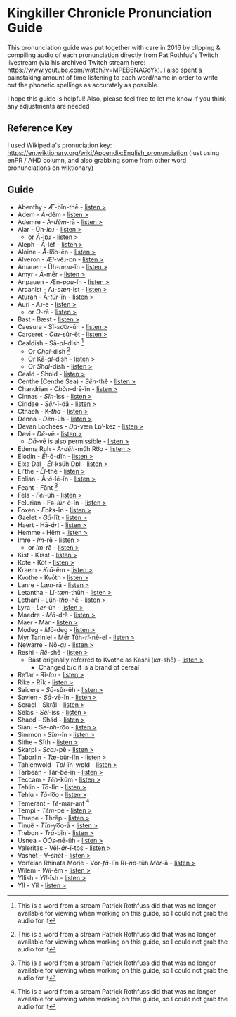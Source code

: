 # Kingkiller Chronicle Pronunciation Guide
This pronunciation guide was put together with care in 2016 by clipping & compiling audio of each pronunciation directly from Pat Rothfus's Twitch livestream (via his archived Twitch stream here: https://www.youtube.com/watch?v=MPEB6NAGoYk). I also spent a painstaking amount of time listening to each word/name in order to write out the phonetic spellings as accurately as possible.

I hope this guide is helpful! Also, please feel free to let me know if you think any adjustments are needed


## Reference Key
I used Wikipedia's pronuciation key: https://en.wiktionary.org/wiki/Appendix:English_pronunciation
(just using enPR / AHD column, and also grabbing some from other word pronunciations on wiktionary)

## Guide

* Abenthy - _Æ_-bĭn-thē - [listen >](http://juliakester.com/KingkillerPronunciations/Abenthy.mp3)
* Adem - _Ā_-dĕm - [listen >](http://juliakester.com/KingkillerPronunciations/Adem.mp3)
* Ademre - Ā-_dĕm_-rā - [listen >](http://juliakester.com/KingkillerPronunciations/Ademre.mp3)
* Alar - Ŭh-_lɒɹ_ - [listen >](http://juliakester.com/KingkillerPronunciations/Alar.mp3)
    * or _Ā_-lɒɹ - [listen >](http://juliakester.com/KingkillerPronunciations/Aylar.mp3)
* Aleph - _Ā_-lĕf - [listen >](http://juliakester.com/KingkillerPronunciations/Aleph.mp3)
* Aloine - _Ā_-lo͞o-ēn - [listen >](http://juliakester.com/KingkillerPronunciations/Aloine.mp3)
* Alveron - _Æl_-vĕɹ-ɒn - [listen >](http://juliakester.com/KingkillerPronunciations/Alveron.mp3)
* Amauen - Ŭh-_mou_-ĭn - [listen >](http://juliakester.com/KingkillerPronunciations/Amauen.mp3)
* Amyr - _Ā_-mēr - [listen >](http://juliakester.com/KingkillerPronunciations/Amyr.mp3)
* Anpauen - Æn-_pou_-ĭn  - [listen >](http://juliakester.com/KingkillerPronunciations/Anpauen.mp3)
* Arcanist - Aɹ-_cæn_-ist - [listen >](http://juliakester.com/KingkillerPronunciations/Arcanist.mp3)
* Aturan - Ā-_tûr_-ĭn - [listen >](http://juliakester.com/KingkillerPronunciations/Aturan.mp3)
* Auri - _Aɹ_-ē - [listen >](http://juliakester.com/KingkillerPronunciations/Auri.mp3)
    * or _Ɔ_-rē - [listen >](http://juliakester.com/KingkillerPronunciations/Awri.mp3)
* Bast - Bæst - [listen >](http://juliakester.com/KingkillerPronunciations/Bast.mp3)
* Caesura - Sĭ-_so͝or_-ŭh - [listen >](http://juliakester.com/KingkillerPronunciations/Soosooruh.mp3)
* Carceret - _Caɹ_-sûr-ĕt - [listen >](http://juliakester.com/KingkillerPronunciations/Carceret.mp3)
* Cealdish - Sā-_al_-dish [^1]
    * Or _Chal_-dish [^1]
    * Or Kā-_al_-dish - [listen >](http://juliakester.com/KingkillerPronunciations/kayaldish.mp3)
    * Or _Shal_-dish - [listen >](http://juliakester.com/KingkillerPronunciations/Shaldish.mp3)
* Ceald - Shɒld - [listen >](http://juliakester.com/KingkillerPronunciations/Ceald.mp3)
* Centhe (Centhe Sea) - _Sĕn_-thĕ - [listen >](http://juliakester.com/KingkillerPronunciations/Centhe.mp3)
* Chandrian - _Chăn_-drē-ĭn - [listen >](http://juliakester.com/KingkillerPronunciations/Chandrian.mp3)
* Cinnas - _Sĭn_-ĭss - [listen >](http://juliakester.com/KingkillerPronunciations/Cinnas.mp3)
* Ciridae - _Sēr_-ĭ-dā - [listen >](http://juliakester.com/KingkillerPronunciations/Ciridae.mp3)
* Cthaeh	 - K-_thā_ - [listen >](http://juliakester.com/KingkillerPronunciations/Cthaeh.mp3)
* Denna - _Dĕn_-ŭh - [listen >](http://juliakester.com/KingkillerPronunciations/Denna.mp3)
* Devan Lochees - _Dā_-væn Lɒ’-kēz - [listen >](http://juliakester.com/KingkillerPronunciations/DevanLochees.mp3)
* Devi - _Dĕ_-vē - [listen >](http://juliakester.com/KingkillerPronunciations/Devi.mp3)
    * _Dā_-vē is also permissible - [listen >](http://juliakester.com/KingkillerPronunciations/Davi.mp3)
* Edema Ruh - Ā-_dĕh_-mŭh Ro͞o - [listen >](http://juliakester.com/KingkillerPronunciations/Edema%20Ru.mp3)
* Elodin - _Ĕl_-ō-dĭn - [listen >](http://juliakester.com/KingkillerPronunciations/Elodin.mp3)
* Elxa Dal - _Ĕl_-ksŭh Dɒl - [listen >](http://juliakester.com/KingkillerPronunciations/ElxaDal.mp3)
* El’the - _Ĕl_-thĕ - [listen >](http://juliakester.com/KingkillerPronunciations/Elthe.mp3)
* Eolian - Ā-_ō_-lē-ĭn - [listen >](http://juliakester.com/KingkillerPronunciations/Eolian.mp3)
* Feant - Fānt [^1]
* Fela - _Fĕl_-ŭh - [listen >](http://juliakester.com/KingkillerPronunciations/Fela.mp3)
* Felurian - Fə-_lūr_-ē-ĭn - [listen >](http://juliakester.com/KingkillerPronunciations/Felurian.mp3)
* Foxen - _Fɒks_-ĭn - [listen >](http://juliakester.com/KingkillerPronunciations/Foxen.mp3)
* Gaelet - _Gā_-lĭt - [listen >](http://juliakester.com/KingkillerPronunciations/Gaelet.mp3)
* Haert - Hā-_ârt_ - [listen >](http://juliakester.com/KingkillerPronunciations/Haert.mp3)
* Hemme - Hĕm - [listen >](http://juliakester.com/KingkillerPronunciations/Hemme.mp3)
* Imre - _Im_-rē - [listen >](http://juliakester.com/KingkillerPronunciations/Imre.mp3)
    * or _Im_-rā - [listen >](http://juliakester.com/KingkillerPronunciations/Imray.mp3)
* Kist - Kĭsst - [listen >](http://juliakester.com/KingkillerPronunciations/Kist.mp3)
* Kote - Kōt - [listen >](http://juliakester.com/KingkillerPronunciations/Kote.mp3)
* Kraem - _Krā_-ĕm - [listen >](http://juliakester.com/KingkillerPronunciations/Kraem.mp3)
* Kvothe - Kvōth - [listen >](http://juliakester.com/KingkillerPronunciations/Kvothe.mp3)
* Lanre - _Læn_-rā - [listen >](http://juliakester.com/KingkillerPronunciations/Lanre.mp3)
* Letantha - Lĭ-_tæn_-thŭh - [listen >](http://juliakester.com/KingkillerPronunciations/Letantha.mp3)
* Lethani - Lŭh-_thɒ_-nē - [listen >](http://juliakester.com/KingkillerPronunciations/Lethani.mp3)
* Lyra - _Lēr_-ŭh - [listen >](http://juliakester.com/KingkillerPronunciations/Lyra.mp3)
* Maedre - _Mā_-drĕ - [listen >](http://juliakester.com/KingkillerPronunciations/Maedre.mp3)
* Maer - Mār - [listen >](http://juliakester.com/KingkillerPronunciations/Maer.mp3)
* Modeg - _Mō_-deg - [listen >](http://juliakester.com/KingkillerPronunciations/Modeg.mp3)
* Myr Tariniel - Mēr Tŭh-_rĭ_-nē-el - [listen >](http://juliakester.com/KingkillerPronunciations/MyrTariniel.mp3)
* Newarre - Nō-_ɑɹ_ - [listen >](http://juliakester.com/KingkillerPronunciations/Newarre.mp3)
* Reshi - _Rĕ_-shē - [listen >](http://juliakester.com/KingkillerPronunciations/Reshi.mp3)
    * Bast originally referred to Kvothe as Kashi (_ka_-shē) - [listen >](http://juliakester.com/KingkillerPronunciations/Kashi.mp3)
        * Changed b/c it is a brand of cereal
* Re’lar - Rĭ-_lɒɹ_ - [listen >](http://juliakester.com/KingkillerPronunciations/Relar.mp3)
* Rike - Rīk - [listen >](http://juliakester.com/KingkillerPronunciations/Rike.mp3)
* Saicere - _Sā_-sûr-ĕh - [listen >](http://juliakester.com/KingkillerPronunciations/Saicere.mp3)
* Savien - _Sā_-vē-ĭn - [listen >](http://juliakester.com/KingkillerPronunciations/Savien.mp3)
* Scrael - Skrāl - [listen >](http://juliakester.com/KingkillerPronunciations/Scrael.mp3)
* Selas - _Sĕl_-ĭss - [listen >](http://juliakester.com/KingkillerPronunciations/Selas.mp3)
* Shaed - Shād - [listen >](http://juliakester.com/KingkillerPronunciations/Shaed.mp3)
* Siaru - Sē-_ɒh_-ro͞o - [listen >](http://juliakester.com/KingkillerPronunciations/Siaru.mp3)
* Simmon - _Sĭm_-ĭn - [listen >](http://juliakester.com/KingkillerPronunciations/Simmon.mp3)
* Sithe - Sĭth - [listen >](http://juliakester.com/KingkillerPronunciations/Sithe.mp3)
* Skarpi - _Scaɹ_-pē - [listen >](http://juliakester.com/KingkillerPronunciations/Skarpi.mp3)
* Taborlin - _Tæ_-bûr-lĭn - [listen >](http://juliakester.com/KingkillerPronunciations/TaborlinTheGreat.mp3)
* Tahlenwold- _Tɒl_-ĭn-wɒld - [listen >](http://juliakester.com/KingkillerPronunciations/Tahlenwold.mp3)
* Tarbean - Tär-_bē_-ĭn - [listen >](http://juliakester.com/KingkillerPronunciations/Tarbean.mp3)
* Teccam - _Tĕh_-kŭm - [listen >](http://juliakester.com/KingkillerPronunciations/Teccam.mp3)
* Tehlin - _Tā_-lĭn - [listen >](http://juliakester.com/KingkillerPronunciations/Tehlin.mp3)
* Tehlu - _Tā_-lo͞o - [listen >](http://juliakester.com/KingkillerPronunciations/Tehlu.mp3)
* Temerant - _Tĕ_-mər-ant [^1]
* Tempi - _Tĕm_-pē - [listen >](http://juliakester.com/KingkillerPronunciations/Tempi.mp3)
* Threpe - Thrĕp - [listen >](http://juliakester.com/KingkillerPronunciations/Threpe.mp3)
* Tinuë - _Tĭn_-yo͞o-ā - [listen >](http://juliakester.com/KingkillerPronunciations/Tinue.mp3)
* Trebon - _Trā_-bĭn - [listen >](http://juliakester.com/KingkillerPronunciations/Trebon.mp3)
* Usnea - _ŌŌs_-nē-ŭh - [listen >](http://juliakester.com/KingkillerPronunciations/Usnea.mp3)
* Valeritas - Vĕl-_âr_-ĭ-tɒs - [listen >](http://juliakester.com/KingkillerPronunciations/Valeritas.mp3)
* Vashet - V-_shĕt_ - [listen >](http://juliakester.com/KingkillerPronunciations/Vashet.mp3)
* Vorfelan Rhinata Morie - Vôr-_fā_-lĭn Rĭ-_nɒ_-tŭh _Môr_-ā - [listen >](http://juliakester.com/KingkillerPronunciations/VorfelanRhinataMorie.mp3)
* Wilem - _Wil_-ĕm - [listen >](http://juliakester.com/KingkillerPronunciations/Willem.mp3)
* Yllish - _Yĭl_-ĭsh - [listen >](http://juliakester.com/KingkillerPronunciations/Yllish.mp3)
* Yll - Yĭl - [listen >](http://juliakester.com/KingkillerPronunciations/Yll.mp3)



[^1]: This is a word from a stream Patrick Rothfuss did that was no longer available for viewing when working on this guide, so I could not grab the audio for it
